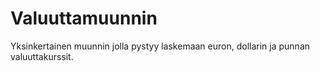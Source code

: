 # Valuuttamuunnin
Yksinkertainen muunnin jolla pystyy laskemaan euron, dollarin ja punnan valuuttakurssit.
